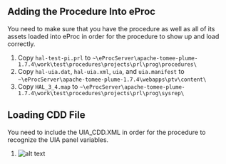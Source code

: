 ## Adding the Procedure Into eProc
You need to make sure that you have the procedure as well as all of its assets loaded into eProc in order for the procedure to show up and load correctly.
1. Copy `hal-test-pi.prl` to `~\eProcServer\apache-tomee-plume-1.7.4\work\test\procedures\projects\prl\prog\procedures\`
2. Copy `hal-uia.dat`, `hal-uia.xml`, `uia`, and `uia.manifest` to `~\eProcServer\apache-tomee-plume-1.7.4\webapps\ptv\content\`
3. Copy `HAL_3_4.map` to `~\eProcServer\apache-tomee-plume-1.7.4\work\test\procedures\projects\prl\prog\sysrep\`

## Loading CDD File
You need to include the UIA_CDD.XML in order for the procedure to recognize the UIA panel variables.
1. ![alt text](https://github.com/ddelago/UIA-Panel-Ice-Publisher/blob/master/documentation/ePat1.png)
